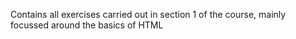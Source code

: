 Contains all exercises carried out in section 1 of the course, mainly focussed around the basics of HTML
